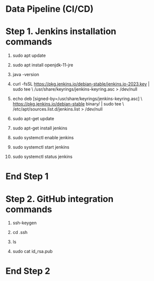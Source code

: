# Data Pipeline (CI/CD)



# Step 1.  Jenkins installation commands

1. sudo apt update

2. sudo apt install openjdk-11-jre

3. java -version

4. curl -fsSL https://pkg.jenkins.io/debian-stable/jenkins.io-2023.key | sudo tee \ /usr/share/keyrings/jenkins-keyring.asc > /dev/null

5. echo deb [signed-by=/usr/share/keyrings/jenkins-keyring.asc] \ https://pkg.jenkins.io/debian-stable binary/ | sudo tee \ /etc/apt/sources.list.d/jenkins.list > /dev/null

6. sudo apt-get update

7. sudo apt-get install jenkins

8. sudo systemctl enable jenkins

9. sudo systemctl start jenkins

10. sudo systemctl status jenkins

# End Step 1


# Step 2. GitHub integration commands

1. ssh-keygen

2. cd .ssh

3. ls

4. sudo cat id_rsa.pub

# End Step 2
